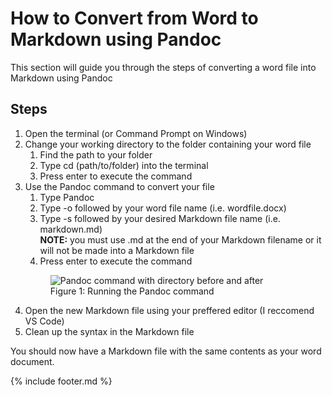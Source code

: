 # How to Convert from Word to Markdown using Pandoc

This section will guide you through the steps of converting a word file into Markdown using Pandoc

## Steps

1. Open the terminal (or Command Prompt on Windows)
2. Change your working directory to the folder containing your word file
    1. Find the path to your folder
    2. Type cd (path/to/folder) into the terminal
    3. Press enter to execute the command
3. Use the Pandoc command to convert your file
    1. Type Pandoc
    2. Type -o followed by your word file name (i.e. wordfile.docx)
    3. Type -s followed by your desired Markdown file name (i.e. markdown.md)  
        **NOTE:** you must use .md at the end of your Markdown filename or it will not be made into a Markdown file
    4. Press enter to execute the command
    <figure>
    <img src="pandoccmd.png" alt="Pandoc command with directory before and after">
    <figcaption>Figure 1: Running the Pandoc command</figcaption>
    </figure>
4. Open the new Markdown file using your preffered editor (I reccomend VS Code)
5. Clean up the syntax in the Markdown file

You should now have a Markdown file with the same contents as your word document.

{% include footer.md %}
